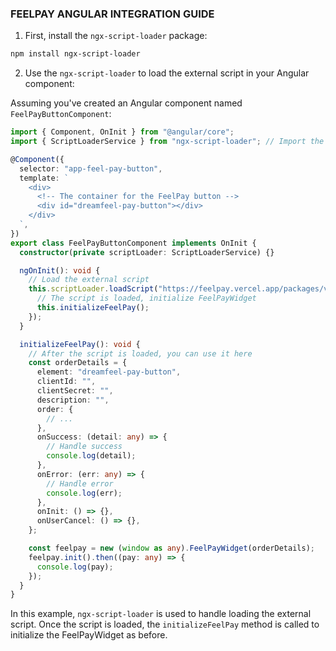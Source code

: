 ### FEELPAY ANGULAR INTEGRATION GUIDE

1. First, install the `ngx-script-loader` package:

```bash
npm install ngx-script-loader
```

2. Use the `ngx-script-loader` to load the external script in your Angular component:

Assuming you've created an Angular component named `FeelPayButtonComponent`:

```typescript
import { Component, OnInit } from "@angular/core";
import { ScriptLoaderService } from "ngx-script-loader"; // Import the ScriptLoaderService

@Component({
  selector: "app-feel-pay-button",
  template: `
    <div>
      <!-- The container for the FeelPay button -->
      <div id="dreamfeel-pay-button"></div>
    </div>
  `,
})
export class FeelPayButtonComponent implements OnInit {
  constructor(private scriptLoader: ScriptLoaderService) {}

  ngOnInit(): void {
    // Load the external script
    this.scriptLoader.loadScript("https://feelpay.vercel.app/packages/v1").then(() => {
      // The script is loaded, initialize FeelPayWidget
      this.initializeFeelPay();
    });
  }

  initializeFeelPay(): void {
    // After the script is loaded, you can use it here
    const orderDetails = {
      element: "dreamfeel-pay-button",
      clientId: "",
      clientSecret: "",
      description: "",
      order: {
        // ...
      },
      onSuccess: (detail: any) => {
        // Handle success
        console.log(detail);
      },
      onError: (err: any) => {
        // Handle error
        console.log(err);
      },
      onInit: () => {},
      onUserCancel: () => {},
    };

    const feelpay = new (window as any).FeelPayWidget(orderDetails);
    feelpay.init().then((pay: any) => {
      console.log(pay);
    });
  }
}
```

In this example, `ngx-script-loader` is used to handle loading the external script. Once the script is loaded, the `initializeFeelPay` method is called to initialize the FeelPayWidget as before.
